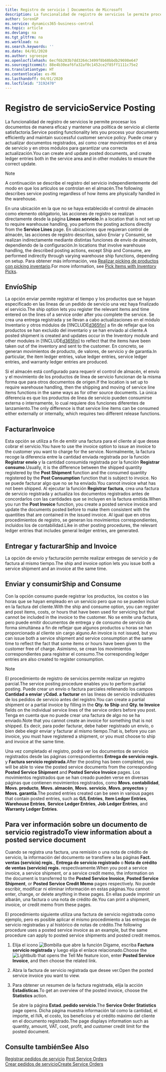 ```yaml
---
title: Registro de servicio | Documentos de Microsoft
description: La funcionalidad de registro de servicios le permite procesar los documentos de manera eficaz y mantener una política de servicio al cliente satisfactoria. Puede crear y actualizar documentos registrados, así como crear movimientos en el área de servicio y en otros módulos para garantizar una correcta actualización.
author: SorenGP
ms.service: dynamics365-business-central
ms.topic: article
ms.devlang: na
ms.tgt_pltfrm: na
ms.workload: na
ms.search.keywords: ''
ms.date: 04/01/2020
ms.author: sgroespe
ms.openlocfilehash: 6ecf6b203b7dd3264c3499f8b60bbdb29698e647
ms.sourcegitcommit: 88e4b30eaf6fa32af0c1452ce2f85ff1111c75e2
ms.translationtype: HT
ms.contentlocale: es-MX
ms.lasthandoff: 04/01/2020
ms.locfileid: "3192470"
---
```

# <a name="service-posting"></a><span data-ttu-id="d4cba-104">Registro de servicio</span><span class="sxs-lookup"><span data-stu-id="d4cba-104">Service Posting</span></span>
<span data-ttu-id="d4cba-105">La funcionalidad de registro de servicios le permite procesar los documentos de manera eficaz y mantener una política de servicio al cliente satisfactoria.</span><span class="sxs-lookup"><span data-stu-id="d4cba-105">Service posting functionality lets you process your documents efficiently and maintain successful customer service policy.</span></span> <span data-ttu-id="d4cba-106">Puede crear y actualizar documentos registrados, así como crear movimientos en el área de servicio y en otros módulos para garantizar una correcta actualización.</span><span class="sxs-lookup"><span data-stu-id="d4cba-106">You can create and update posted documents, and create ledger entries both in the service area and in other modules to ensure the correct update.</span></span>  

> [!NOTE]  
>  <span data-ttu-id="d4cba-107">A continuación se describe el registro del servicio independientemente del modo en que los artículos se controlan en el almacén.</span><span class="sxs-lookup"><span data-stu-id="d4cba-107">The following describes service posting regardless of how items are physically handled in the warehouse.</span></span>  
>   
>  <span data-ttu-id="d4cba-108">En una ubicación en la que no se haya establecido el control de almacén como elemento obligatorio, las acciones de registro se realizan directamente desde la página **Líneas servicio**.</span><span class="sxs-lookup"><span data-stu-id="d4cba-108">In a location that is not set up to require warehouse handling, you perform the posting actions directly from the **Service Lines** page.</span></span> <span data-ttu-id="d4cba-109">En ubicaciones que requieran control de almacén, las acciones de registro descritas, salvo Enviar y Consumir, se realizan indirectamente mediante distintas funciones de envío de almacén, dependiendo de la configuración.</span><span class="sxs-lookup"><span data-stu-id="d4cba-109">In locations that involve warehouse handling, the described posting actions, except Ship and Consume, are performed indirectly through varying warehouse ship functions, depending on setup.</span></span> <span data-ttu-id="d4cba-110">Para obtener más información, vea [Realizar picking de productos con picking inventario](warehouse-how-to-pick-items-with-inventory-picks.md).</span><span class="sxs-lookup"><span data-stu-id="d4cba-110">For more information, see [Pick Items with Inventory Picks](warehouse-how-to-pick-items-with-inventory-picks.md).</span></span>  

## <a name="ship"></a><span data-ttu-id="d4cba-111">Envío</span><span class="sxs-lookup"><span data-stu-id="d4cba-111">Ship</span></span>  
<span data-ttu-id="d4cba-112">La opción enviar permite registrar el tiempo y los productos que se hayan especificado en las líneas de un pedido de servicio una vez haya finalizado el servicio.</span><span class="sxs-lookup"><span data-stu-id="d4cba-112">The ship option lets you register the relevant items and time entered on the lines of a service order after you complete the service.</span></span> <span data-ttu-id="d4cba-113">Se crea una entrega registrada y se llevan a cabo actualizaciones en el módulo Inventario y otros módulos de [!INCLUDE[d365fin](includes/d365fin_md.md)] a fin de reflejar que los productos se han excluido del inventario y se han enviado al cliente.</span><span class="sxs-lookup"><span data-stu-id="d4cba-113">A posted shipment is created and updates occur in the Inventory module and other modules in [!INCLUDE[d365fin](includes/d365fin_md.md)] to reflect that the items have been taken out of the inventory and sent to the customer.</span></span> <span data-ttu-id="d4cba-114">En concreto, se generan movimientos de producto, de valores, de servicio y de garantía.</span><span class="sxs-lookup"><span data-stu-id="d4cba-114">In particular, the item ledger entries, value ledger entries, service ledger entries, and warranty ledger entries are produced.</span></span>  

<span data-ttu-id="d4cba-115">Si el almacén está configurado para requerir el control de almacén, el envío y el movimiento de los productos de línea de servicio funcionan de la misma forma que para otros documentos de origen.</span><span class="sxs-lookup"><span data-stu-id="d4cba-115">If the location is set up to require warehouse handling, then the shipping and moving of service line items functions in the same ways as for other source documents.</span></span> <span data-ttu-id="d4cba-116">La única diferencia es que los productos de línea de servicio pueden consumirse externa o internamente, lo cual requiere dos funciones diferentes de lanzamiento.</span><span class="sxs-lookup"><span data-stu-id="d4cba-116">The only difference is that service line items can be consumed either externally or internally, which requires two different release functions.</span></span>

## <a name="invoice"></a><span data-ttu-id="d4cba-117">Facturar</span><span class="sxs-lookup"><span data-stu-id="d4cba-117">Invoice</span></span>  
<span data-ttu-id="d4cba-118">Esta opción se utiliza a fin de emitir una factura para el cliente al que desea cobrar el servicio.</span><span class="sxs-lookup"><span data-stu-id="d4cba-118">You have to use the invoice option to issue an invoice to the customer you want to charge for the service.</span></span> <span data-ttu-id="d4cba-119">Normalmente, la factura recoge la diferencia entre la cantidad enviada registrada por la función **Registrar envío** y la cantidad consumida registrada por la función **Registrar consumo**.</span><span class="sxs-lookup"><span data-stu-id="d4cba-119">Usually, it is the difference between the shipped quantity registered by the **Post Shipment** function and the consumed quantity registered by the **Post Consumption** function that is subject to invoice.</span></span> <span data-ttu-id="d4cba-120">No se puede facturar algo que no se ha enviado.</span><span class="sxs-lookup"><span data-stu-id="d4cba-120">You cannot invoice what has not been shipped.</span></span> <span data-ttu-id="d4cba-121">Al ejecutar la función **Registrar factura**, crea una factura de servicio registrada y actualiza los documentos registrados antes de concordarlos con las cantidades que se incluyen en la factura emitida.</span><span class="sxs-lookup"><span data-stu-id="d4cba-121">When you run the **Post Invoice** function, you create a posted service invoice and update the documents posted before to make them consistent with the quantities that are contained in the issued invoice.</span></span> <span data-ttu-id="d4cba-122">Al igual que en otros procedimientos de registro, se generan los movimientos correspondientes, incluidos los de contabilidad.</span><span class="sxs-lookup"><span data-stu-id="d4cba-122">Like in other posting procedures, the relevant ledger entries that includes general ledger entries, are generated.</span></span>  

## <a name="ship-and-invoice"></a><span data-ttu-id="d4cba-123">Entregar y facturar</span><span class="sxs-lookup"><span data-stu-id="d4cba-123">Ship and Invoice</span></span>  
<span data-ttu-id="d4cba-124">La opción de envío y facturación permite realizar entregas de servicio y de factura al mismo tiempo.</span><span class="sxs-lookup"><span data-stu-id="d4cba-124">The ship and invoice option lets you issue both a service shipment and an invoice at the same time.</span></span>  

## <a name="ship-and-consume"></a><span data-ttu-id="d4cba-125">Enviar y consumir</span><span class="sxs-lookup"><span data-stu-id="d4cba-125">Ship and Consume</span></span>  
<span data-ttu-id="d4cba-126">Con la opción consumo puede registrar los productos, los costos o las horas que se hayan empleado en un servicio pero que no se pueden incluir en la factura del cliente.</span><span class="sxs-lookup"><span data-stu-id="d4cba-126">With the ship and consume option, you can register and post items, costs, or hours that have been used for servicing but that cannot be included in the invoice to the customer.</span></span> <span data-ttu-id="d4cba-127">No se emite una factura, pero puede emitir documentos de entrega y de consumo de servicio de forma simultánea a fin de reflejar que algunos productos u horas se han proporcionado al cliente sin cargo alguno.</span><span class="sxs-lookup"><span data-stu-id="d4cba-127">An invoice is not issued, but you can issue both a service shipment and service consumption at the same time to reflect the fact that some items or hours have been given to the customer free of charge.</span></span> <span data-ttu-id="d4cba-128">Asimismo, se crean los movimientos correspondientes para registrar el consumo.</span><span class="sxs-lookup"><span data-stu-id="d4cba-128">The corresponding ledger entries are also created to register consumption.</span></span>  

> [!NOTE]  
>  <span data-ttu-id="d4cba-129">El procedimiento de registro de servicios permite realizar un registro parcial.</span><span class="sxs-lookup"><span data-stu-id="d4cba-129">The service posting procedure enables you to perform partial posting.</span></span> <span data-ttu-id="d4cba-130">Puede crear un envío o factura parciales rellenando los campos **Cantidad a enviar** y**Cdad. a facturar** en las líneas de servicio individuales de los pedidos de servicio antes del registro.</span><span class="sxs-lookup"><span data-stu-id="d4cba-130">You can create a partial shipment or a partial invoice by filling in the **Qty. to Ship** and **Qty. to Invoice** fields on the individual service lines of the service orders before you post.</span></span> <span data-ttu-id="d4cba-131">Tenga en cuenta que no puede crear una factura de algo no se ha enviado.</span><span class="sxs-lookup"><span data-stu-id="d4cba-131">Note that you cannot create an invoice for something that is not shipped.</span></span> <span data-ttu-id="d4cba-132">Es decir, para poder facturar, debe haber registrado un envío, o bien debe elegir enviar y facturar al mismo tiempo.</span><span class="sxs-lookup"><span data-stu-id="d4cba-132">That is, before you can invoice, you must have registered a shipment, or you must choose to ship and invoice at the same time.</span></span>  

<span data-ttu-id="d4cba-133">Una vez completado el registro, podrá ver los documentos de servicio registrados desde las páginas correspondientes **Entrega de servicio regis.** y **Factura servicio registrada**.</span><span class="sxs-lookup"><span data-stu-id="d4cba-133">After the posting has been completed, you will be able to view the posted service documents from the corresponding **Posted Service Shipment** and **Posted Service Invoice** pages.</span></span> <span data-ttu-id="d4cba-134">Los movimientos registrados que se han creado pueden verse en diversas páginas que contienen movimientos registrados, como **Movs. contabilidad**, **Movs. producto**, **Movs. almacén**, **Movs. servicio**, **Movs. proyectos** y **Movs. garantía**.</span><span class="sxs-lookup"><span data-stu-id="d4cba-134">The posted entries created can be seen in various pages that contain posted entries, such as **G/L Entries**, **Item Ledger Entries**, **Warehouse Entries**, **Service Ledger Entries**, **Job Ledger Entries**, and **Warranty Ledger Entries**.</span></span>  

## <a name="to-view-information-about-a-posted-service-document"></a><span data-ttu-id="d4cba-135">Para ver información sobre un documento de servicio registrado</span><span class="sxs-lookup"><span data-stu-id="d4cba-135">To view information about a posted service document</span></span>  
<span data-ttu-id="d4cba-136">Cuando se registra una factura, una remisión o una nota de crédito de servicio, la información del documento se transfiere a las páginas **Fact. ventas (servicio) regis.**, **Entrega de servicio registrado** o **Nota de crédito de ventas (servicio) regis.** respectivamente.</span><span class="sxs-lookup"><span data-stu-id="d4cba-136">When you post a service invoice, a service shipment, or a service credit memo, the information on the document is transferred to the **Posted Service Invoice**, **Posted Service Shipment**, or **Posted Service Credit Memo** pages respectively.</span></span> <span data-ttu-id="d4cba-137">No puede escribir, modificar ni eliminar información en estas páginas.</span><span class="sxs-lookup"><span data-stu-id="d4cba-137">You cannot enter, change, or delete anything in these pages.</span></span> <span data-ttu-id="d4cba-138">En ellas puede imprimir un albarán, una factura o una nota de crédito de.</span><span class="sxs-lookup"><span data-stu-id="d4cba-138">You can print a shipment, invoice, or credit memo from these pages.</span></span>  

<span data-ttu-id="d4cba-139">El procedimiento siguiente utiliza una factura de servicio registrada como ejemplo, pero es posible aplicar el mismo procedimiento a las entregas de servicio registradas y al histórico de notas de crédito.</span><span class="sxs-lookup"><span data-stu-id="d4cba-139">The following procedure uses a posted service invoice as an example, but the same procedure can apply to posted service shipments and posted credit memos.</span></span>  

1. <span data-ttu-id="d4cba-140">Elija el icono ![Bombilla que abre la función Dígame](media/ui-search/search_small.png "Dígame qué desea hacer"), escriba **Factura servicio registrada** y luego elija el enlace relacionado.</span><span class="sxs-lookup"><span data-stu-id="d4cba-140">Choose the ![Lightbulb that opens the Tell Me feature](media/ui-search/search_small.png "Tell me what you want to do") icon, enter **Posted Service Invoice**, and then choose the related link.</span></span>  
2. <span data-ttu-id="d4cba-141">Abra la factura de servicio registrada que desee ver.</span><span class="sxs-lookup"><span data-stu-id="d4cba-141">Open the posted service invoice you want to view.</span></span>  
3. <span data-ttu-id="d4cba-142">Para obtener un resumen de la factura registrada, elija la acción **Estadísticas**.</span><span class="sxs-lookup"><span data-stu-id="d4cba-142">To get an overview of the posted invoice, choose the **Statistics** action.</span></span>  

    <span data-ttu-id="d4cba-143">Se abre la página **Estad. pedido servicio**.</span><span class="sxs-lookup"><span data-stu-id="d4cba-143">The **Service Order Statistics** page opens.</span></span> <span data-ttu-id="d4cba-144">Dicha página muestra información tal como la cantidad, el importe, el IVA, el costo, los beneficios y el crédito máximo del cliente en el documento registrado.</span><span class="sxs-lookup"><span data-stu-id="d4cba-144">The page displays information such as quantity, amount, VAT, cost, profit, and customer credit limit for the posted document.</span></span>

## <a name="see-also"></a><span data-ttu-id="d4cba-145">Consulte también</span><span class="sxs-lookup"><span data-stu-id="d4cba-145">See Also</span></span>  
<span data-ttu-id="d4cba-146">[Registrar pedidos de servicio](service-how-to-post-service-orders.md) </span><span class="sxs-lookup"><span data-stu-id="d4cba-146">[Post Service Orders](service-how-to-post-service-orders.md) </span></span>  
[<span data-ttu-id="d4cba-147">Crear pedidos de servicio</span><span class="sxs-lookup"><span data-stu-id="d4cba-147">Create Service Orders</span></span>](service-how-to-create-service-orders.md)
